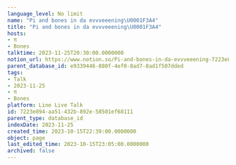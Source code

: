 ```yaml
---
language_level: No limit
name: "Pi and bones in da evvveeening\U0001F3A4"
title: "Pi and bones in da evvveeening\U0001F3A4"
hosts:
- π
- Bones
talktime: 2023-11-25T20:30:00.0000000
notion_url: https://www.notion.so/Pi-and-bones-in-da-evvveeening-7223e894aa51432b892e58501ef68111
parent_database_id: e9339446-880f-4ef0-8ad7-8ad1f507dded
tags:
- Talk
- 2023-11-25
- π
- Bones
platform: Line Live Talk
id: 7223e894-aa51-432b-892e-58501ef68111
parent_type: database_id
indexDate: 2023-11-25
created_time: 2023-10-15T22:39:00.0000000
object: page
last_edited_time: 2023-10-15T23:05:00.0000000
archived: false
---
```



   
   
   
   

   
























